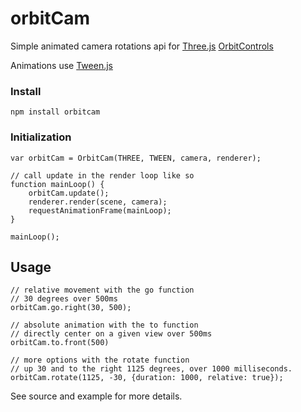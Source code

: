 # orbitCam
Simple animated camera rotations api for [Three.js](https://threejs.org/) [OrbitControls](https://github.com/mattdesl/three-orbit-controls)

Animations use [Tween.js](https://github.com/tweenjs/tween.js/)

### Install
```
npm install orbitcam
```

### Initialization
```
var orbitCam = OrbitCam(THREE, TWEEN, camera, renderer);

// call update in the render loop like so
function mainLoop() {
    orbitCam.update();
    renderer.render(scene, camera);
    requestAnimationFrame(mainLoop);
}

mainLoop();

```

## Usage
```
// relative movement with the go function
// 30 degrees over 500ms
orbitCam.go.right(30, 500);

// absolute animation with the to function
// directly center on a given view over 500ms
orbitCam.to.front(500)

// more options with the rotate function
// up 30 and to the right 1125 degrees, over 1000 milliseconds.
orbitCam.rotate(1125, -30, {duration: 1000, relative: true});
```

See source and example for more details.
